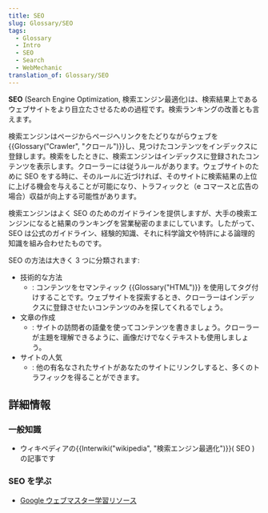 ```yaml
---
title: SEO
slug: Glossary/SEO
tags:
  - Glossary
  - Intro
  - SEO
  - Search
  - WebMechanic
translation_of: Glossary/SEO
---
```

**SEO** (Search Engine Optimization, 検索エンジン最適化)は、検索結果上であるウェブサイトをより目立たさせるための過程です。検索ランキングの改善とも言えます。

検索エンジンはページからページへリンクをたどりながらウェブを{{Glossary("Crawler", "クロール")}}し、見つけたコンテンツをインデックスに登録します。検索をしたときに、検索エンジンはインデックスに登録されたコンテンツを表示します。クローラーには従うルールがあります。ウェブサイトのために SEO をする時に、そのルールに近づければ、そのサイトに検索結果の上位に上げる機会を与えることが可能になり、トラフィックと（e コマースと広告の場合）収益が向上する可能性があります。

検索エンジンはよく SEO のためのガイドラインを提供しますが、大手の検索エンジンになると結果のランキングを営業秘密のままにしています。したがって、 SEO は公式のガイドライン、経験的知識、それに科学論文や特許による論理的知識を組み合わせたものです。

SEO の方法は大きく 3 つに分類されます:

- 技術的な方法
  - : コンテンツをセマンティック {{Glossary("HTML")}} を使用してタグ付けすることです。ウェブサイトを探索するとき、クローラーはインデックスに登録させたいコンテンツのみを探してくれるでしょう。
- 文章の作成
  - : サイトの訪問者の語彙を使ってコンテンツを書きましょう。クローラーが主題を理解できるように、画像だけでなくテキストも使用しましょう。
- サイトの人気
  - : 他の有名なされたサイトがあなたのサイトにリンクしすると、多くのトラフィックを得ることができます。

## 詳細情報

### 一般知識

- ウィキペディアの{{Interwiki("wikipedia", "検索エンジン最適化")}}( SEO )の記事です

### SEO を学ぶ

- [Google ウェブマスター学習リソース](https://www.google.com/webmasters/learn/)
